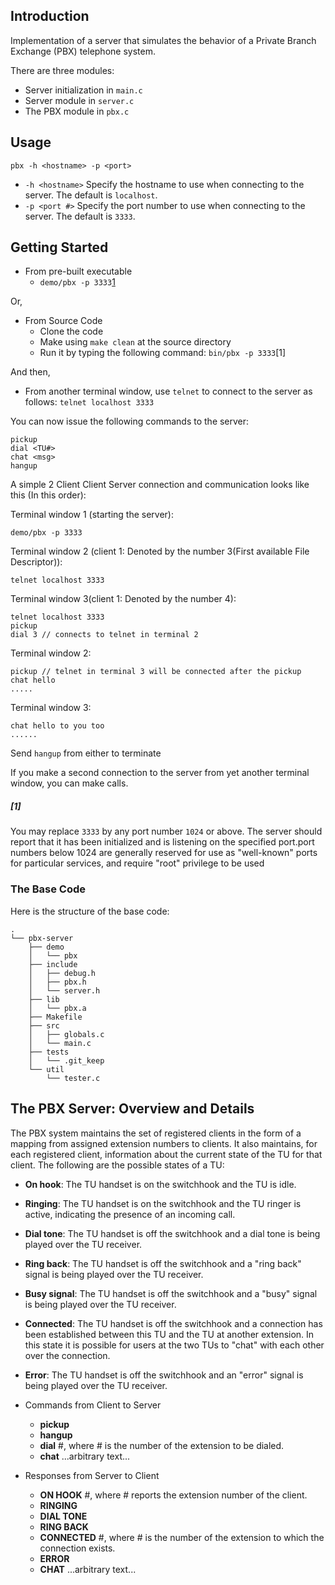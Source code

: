 ## Introduction

Implementation of a server that simulates the behavior
of a Private Branch Exchange (PBX) telephone system.

There are three modules:
  * Server initialization in `main.c`
  * Server module in `server.c`  
  * The PBX module in `pbx.c`

## Usage

`pbx -h <hostname> -p <port>`

* `-h <hostname>`
    Specify the hostname to use when connecting to the server.  The default is `localhost`.
* `-p <port #>`
    Specify the port number to use when connecting to the server.  The default is `3333`.

## Getting Started

  * From pre-built executable  
    * `demo/pbx -p 3333`[1](#1)
  
  Or,

  * From Source Code
    * Clone the code
    * Make using `make clean` at the source directory
    * Run it by typing the following command: `bin/pbx -p 3333`[1]

  And then,

  * From another terminal window, use `telnet` to connect to the server as follows: `telnet localhost 3333`

You can now issue the following commands to the server:

```
pickup
dial <TU#>
chat <msg>
hangup
```

A simple 2 Client Client Server connection and communication looks like this (In this order):

Terminal window 1 (starting the server):
```
demo/pbx -p 3333
```
Terminal window 2 (client 1: Denoted by the number 3(First available File Descriptor)):
```
telnet localhost 3333
```
Terminal window 3(client 1: Denoted by the number 4):
```
telnet localhost 3333
pickup
dial 3 // connects to telnet in terminal 2 
```
Terminal window 2:
```
pickup // telnet in terminal 3 will be connected after the pickup
chat hello
.....
```
Terminal window 3:
```
chat hello to you too
......
```
Send `hangup` from either to terminate

If you make a second connection to the server from yet another terminal window,
you can make calls.

##### [1] 
You may replace `3333` by any port number `1024` or above. The server should report that it has been initialized and is listening on the specified port.port numbers below 1024 are generally reserved for use as "well-known" ports for particular services, and require "root" privilege to be used

### The Base Code

Here is the structure of the base code:

```
.
└── pbx-server
    ├── demo
    │   └── pbx
    ├── include
    │   ├── debug.h
    │   ├── pbx.h
    │   └── server.h
    ├── lib
    │   └── pbx.a
    ├── Makefile
    ├── src
    │   ├── globals.c
    │   └── main.c
    ├── tests
    │   └── .git_keep
    └── util
        └── tester.c
```


## The PBX Server: Overview and Details

The PBX system maintains the set of registered clients in the form of a mapping
from assigned extension numbers to clients.
It also maintains, for each registered client, information about the current
state of the TU for that client.  The following are the possible states of a TU:

  * **On hook**: The TU handset is on the switchhook and the TU is idle.
  * **Ringing**: The TU handset is on the switchhook and the TU ringer is
active, indicating the presence of an incoming call.
  * **Dial tone**:  The TU handset is off the switchhook and a dial tone is
being played over the TU receiver.
  * **Ring back**:  The TU handset is off the switchhook and a "ring back"
signal is being played over the TU receiver.
  * **Busy signal**:  The TU handset is off the switchhook and a "busy"
signal is being played over the TU receiver.
  * **Connected**:  The TU handset is off the switchhook and a connection has been
established between this TU and the TU at another extension.  In this state
it is possible for users at the two TUs to "chat" with each other over the
connection.
  * **Error**:  The TU handset is off the switchhook and an "error" signal
is being played over the TU receiver.

  * Commands from Client to Server
    * **pickup**
    * **hangup**
    * **dial** #, where # is the number of the extension to be dialed.
    *  **chat** ...arbitrary text...

  * Responses from Server to Client
    * **ON HOOK** #, where # reports the extension number of the client.
    * **RINGING**
    * **DIAL TONE**
    * **RING BACK**
    * **CONNECTED** #, where # is the number of the extension to which the
      connection exists.
    * **ERROR**
    * **CHAT** ...arbitrary text...
